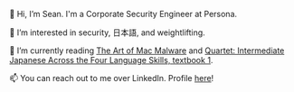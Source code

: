 👋 Hi, I’m Sean. I'm a Corporate Security Engineer at Persona.

👀 I’m interested in security, 日本語, and weightlifting.

🌱 I’m currently reading [The Art of Mac Malware](https://taomm.org) and [Quartet: Intermediate Japanese Across the Four Language Skills, textbook 1](https://quartet.japantimes.co.jp/en/).

📫 You can reach out to me over LinkedIn. Profile [here](https://www.linkedin.com/in/seanmbenson/)!

